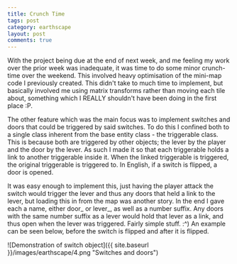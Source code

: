 ```yaml
---
title: Crunch Time
tags: post
category: earthscape
layout: post
comments: true
---
```


With the project being due at the end of next week, and me feeling my work over the prior week was inadequate, it was time to do some minor crunch-time over the weekend. This involved heavy optimisation of the mini-map code I previously created. This didn't take to much time to implement, but basically involved me using matrix transforms rather than moving each tile about, something which I REALLY shouldn't have been doing in the first place :P.

The other feature which was the main focus was to implement switches and doors that could be triggered by said switches. To do this I confined both to a single class inherent from the base entity class - the triggerable class. This is because both are triggered by other objects; the lever by the player and the door by the lever. As such I made it so that each triggerable holds a link to another triggerable inside it. When the linked triggerable is triggered, the original triggerable is triggered to. In English, if a switch is flipped, a door is opened.

It was easy enough to implement this, just having the player attack the switch would trigger the lever and thus any doors that held a link to the lever, but loading this in from the map was another story. In the end I gave each a name, either door_ or lever_, as well as a number suffix. Any doors with the same number suffix as a lever would hold that lever as a link, and thus open when the lever was triggered. Fairly simple stuff. :^) An example can be seen below, before the switch is flipped and after it is flipped.

![Demonstration of switch object]({{ site.baseurl }}/images/earthscape/4.png "Switches and doors")	